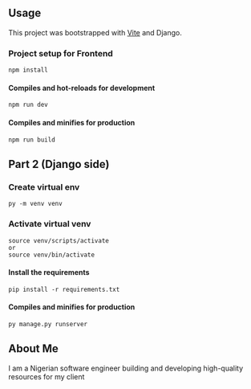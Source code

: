## Usage

This project was bootstrapped with [Vite](https://vitejs.dev/) and Django.

### Project setup for Frontend
```
npm install
```

#### Compiles and hot-reloads for development
```
npm run dev
```

#### Compiles and minifies for production
```
npm run build
```

## Part 2 (Django side)

### Create virtual env
```
py -m venv venv
```

### Activate virtual venv
```
source venv/scripts/activate
or
source venv/bin/activate
```

#### Install the requirements
```
pip install -r requirements.txt
```

#### Compiles and minifies for production
```
py manage.py runserver
```
## About Me

I am a Nigerian software engineer building and developing high-quality resources for my client